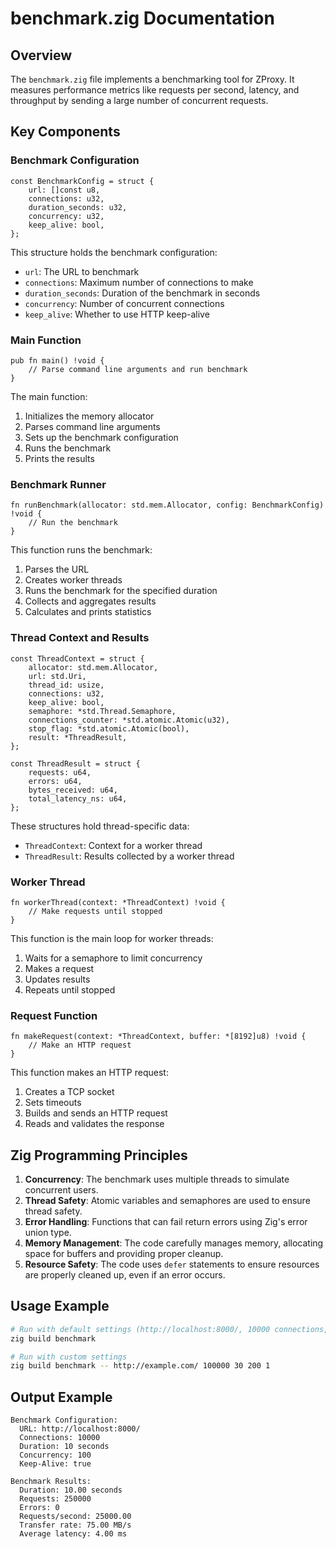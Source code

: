 # benchmark.zig Documentation

## Overview

The `benchmark.zig` file implements a benchmarking tool for ZProxy. It measures performance metrics like requests per second, latency, and throughput by sending a large number of concurrent requests.

## Key Components

### Benchmark Configuration

```zig
const BenchmarkConfig = struct {
    url: []const u8,
    connections: u32,
    duration_seconds: u32,
    concurrency: u32,
    keep_alive: bool,
};
```

This structure holds the benchmark configuration:
- `url`: The URL to benchmark
- `connections`: Maximum number of connections to make
- `duration_seconds`: Duration of the benchmark in seconds
- `concurrency`: Number of concurrent connections
- `keep_alive`: Whether to use HTTP keep-alive

### Main Function

```zig
pub fn main() !void {
    // Parse command line arguments and run benchmark
}
```

The main function:
1. Initializes the memory allocator
2. Parses command line arguments
3. Sets up the benchmark configuration
4. Runs the benchmark
5. Prints the results

### Benchmark Runner

```zig
fn runBenchmark(allocator: std.mem.Allocator, config: BenchmarkConfig) !void {
    // Run the benchmark
}
```

This function runs the benchmark:
1. Parses the URL
2. Creates worker threads
3. Runs the benchmark for the specified duration
4. Collects and aggregates results
5. Calculates and prints statistics

### Thread Context and Results

```zig
const ThreadContext = struct {
    allocator: std.mem.Allocator,
    url: std.Uri,
    thread_id: usize,
    connections: u32,
    keep_alive: bool,
    semaphore: *std.Thread.Semaphore,
    connections_counter: *std.atomic.Atomic(u32),
    stop_flag: *std.atomic.Atomic(bool),
    result: *ThreadResult,
};

const ThreadResult = struct {
    requests: u64,
    errors: u64,
    bytes_received: u64,
    total_latency_ns: u64,
};
```

These structures hold thread-specific data:
- `ThreadContext`: Context for a worker thread
- `ThreadResult`: Results collected by a worker thread

### Worker Thread

```zig
fn workerThread(context: *ThreadContext) !void {
    // Make requests until stopped
}
```

This function is the main loop for worker threads:
1. Waits for a semaphore to limit concurrency
2. Makes a request
3. Updates results
4. Repeats until stopped

### Request Function

```zig
fn makeRequest(context: *ThreadContext, buffer: *[8192]u8) !void {
    // Make an HTTP request
}
```

This function makes an HTTP request:
1. Creates a TCP socket
2. Sets timeouts
3. Builds and sends an HTTP request
4. Reads and validates the response

## Zig Programming Principles

1. **Concurrency**: The benchmark uses multiple threads to simulate concurrent users.
2. **Thread Safety**: Atomic variables and semaphores are used to ensure thread safety.
3. **Error Handling**: Functions that can fail return errors using Zig's error union type.
4. **Memory Management**: The code carefully manages memory, allocating space for buffers and providing proper cleanup.
5. **Resource Safety**: The code uses `defer` statements to ensure resources are properly cleaned up, even if an error occurs.

## Usage Example

```bash
# Run with default settings (http://localhost:8000/, 10000 connections, 10 seconds, 100 concurrent connections, keep-alive)
zig build benchmark

# Run with custom settings
zig build benchmark -- http://example.com/ 100000 30 200 1
```

## Output Example

```
Benchmark Configuration:
  URL: http://localhost:8000/
  Connections: 10000
  Duration: 10 seconds
  Concurrency: 100
  Keep-Alive: true

Benchmark Results:
  Duration: 10.00 seconds
  Requests: 250000
  Errors: 0
  Requests/second: 25000.00
  Transfer rate: 75.00 MB/s
  Average latency: 4.00 ms
```
